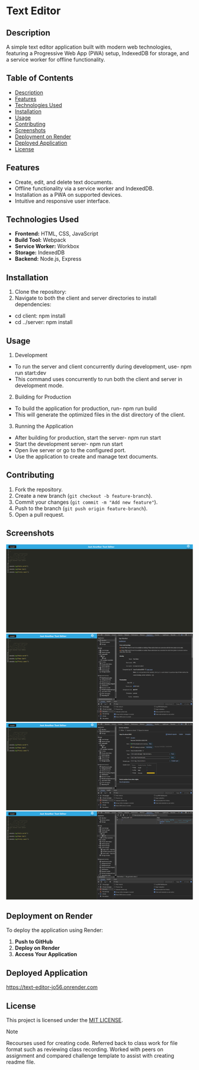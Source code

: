 # Text Editor

## Description

A simple text editor application built with modern web technologies, featuring a Progressive Web App (PWA) setup, IndexedDB for storage, and a service worker for offline functionality.

## Table of Contents

- [Description](#description)
- [Features](#features)
- [Technologies Used](#technologies-used)
- [Installation](#installation)
- [Usage](#usage)
- [Contributing](#contributing)
- [Screenshots](#screenshots)
- [Deployment on Render](#deployment-on-render)
- [Deployed Application](#deployed-application)
- [License](#license)

## Features

- Create, edit, and delete text documents.
- Offline functionality via a service worker and IndexedDB.
- Installation as a PWA on supported devices.
- Intuitive and responsive user interface.

## Technologies Used

- **Frontend:** HTML, CSS, JavaScript
- **Build Tool:** Webpack
- **Service Worker:** Workbox
- **Storage:** IndexedDB
- **Backend:** Node.js, Express

## Installation

1. Clone the repository:
2. Navigate to both the client and server directories to install dependencies:

- cd client: npm install
- cd ../server: npm install

## Usage

1. Development

- To run the server and client concurrently during development, use- npm run start:dev
- This command uses concurrently to run both the client and server in development mode.

2. Building for Production

- To build the application for production, run- npm run build
- This will generate the optimized files in the dist directory of the client.

3. Running the Application

- After building for production, start the server- npm run start
- Start the development server- npm run start
- Open live server or go to the configured port.
- Use the application to create and manage text documents.

## Contributing

1. Fork the repository.
2. Create a new branch (`git checkout -b feature-branch`).
3. Commit your changes (`git commit -m "Add new feature"`).
4. Push to the branch (`git push origin feature-branch`).
5. Open a pull request.

## Screenshots

![alt text](images/Screenshot1.png)
![alt text](images/Screenshot2.png)
![alt text](images/Screenshot3.png)
![alt text](images/Screenshot4.png)

## Deployment on Render

To deploy the application using Render:

1. **Push to GitHub**
2. **Deploy on Render**
3. **Access Your Application**

## Deployed Application

https://text-editor-jo56.onrender.com

## License

This project is licensed under the [MIT LICENSE](LICENSE).

> [!NOTE]  
> Recourses used for creating code. Referred back to class work for file format such as reviewing class recording. Worked with peers on assignment and compared challenge template to assist with creating readme file.
